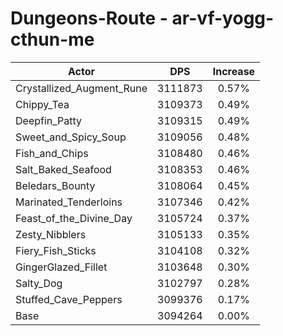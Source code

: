 # Dungeons-Route - ar-vf-yogg-cthun-me
| Actor | DPS | Increase |
|---|:---:|:---:|
|Crystallized_Augment_Rune|3111873|0.57%|
|Chippy_Tea|3109373|0.49%|
|Deepfin_Patty|3109315|0.49%|
|Sweet_and_Spicy_Soup|3109056|0.48%|
|Fish_and_Chips|3108480|0.46%|
|Salt_Baked_Seafood|3108353|0.46%|
|Beledars_Bounty|3108064|0.45%|
|Marinated_Tenderloins|3107346|0.42%|
|Feast_of_the_Divine_Day|3105724|0.37%|
|Zesty_Nibblers|3105133|0.35%|
|Fiery_Fish_Sticks|3104108|0.32%|
|GingerGlazed_Fillet|3103648|0.30%|
|Salty_Dog|3102797|0.28%|
|Stuffed_Cave_Peppers|3099376|0.17%|
|Base|3094264|0.00%|
